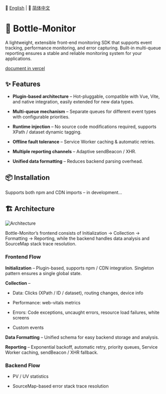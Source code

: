 📘 [English](README.md) | 📙 [简体中文](README-zh.md)

# 🍾 Bottle-Monitor
A lightweight, extensible front-end monitoring SDK that supports event tracking, performance monitoring, and error capturing.
Built-in multi-queue reporting ensures a stable and reliable monitoring system for your applications.

[document in vercel](https://bottle-monitor.vercel.app/)

## ✨ Features
- **Plugin-based architecture** – Hot-pluggable, compatible with Vue, Vite, and native integration, easily extended for new data types.

- **Multi-queue mechanism** – Separate queues for different event types with configurable priorities.

- **Runtime injection** – No source code modifications required, supports XPath / dataset dynamic tagging.

- **Offline fault tolerance** – Service Worker caching & automatic retries.

- **Multiple reporting channels** – Adaptive sendBeacon / XHR.

- **Unified data formatting** – Reduces backend parsing overhead.

## 📦 Installation
Supports both npm and CDN imports – in development…

## 🏗 Architecture

![Architecture](./docs/architecture.png)

Bottle-Monitor’s frontend consists of Initialization → Collection → Formatting → Reporting,
while the backend handles data analysis and SourceMap stack trace resolution.

### Frontend Flow
**Initialization** – Plugin-based, supports npm / CDN integration.
Singleton pattern ensures a single global state.

**Collection** –

- Data: Clicks (XPath / ID / dataset), routing changes, device info

- Performance: web-vitals metrics

- Errors: Code exceptions, uncaught errors, resource load failures, white screens

- Custom events

**Data Formatting** – Unified schema for easy backend storage and analysis.

**Reporting** – Exponential backoff, automatic retry, priority queues, Service Worker caching, sendBeacon / XHR fallback.

### Backend Flow
- PV / UV statistics

- SourceMap-based error stack trace resolution
